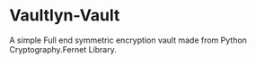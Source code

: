 # Vaultlyn-Vault
A simple Full end symmetric encryption vault made from Python Cryptography.Fernet Library.
